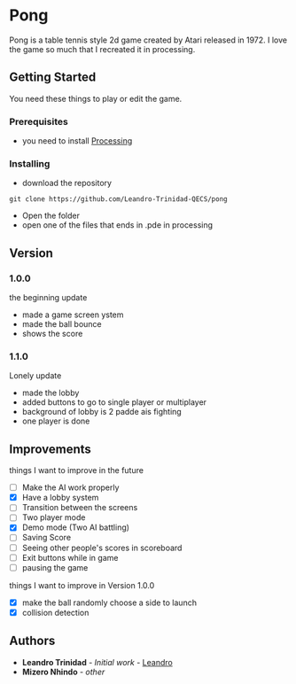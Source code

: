 # Pong

Pong is a table tennis style 2d game created by Atari released in 1972. I love the game so much that I recreated it in processing.

## Getting Started

You need these things to play or edit the game.

### Prerequisites

- you need to install [Processing](https://processing.org/)

### Installing

- download the repository

```
git clone https://github.com/Leandro-Trinidad-QECS/pong
```

- Open the folder
- open one of the files that ends in .pde in processing

## Version

### 1.0.0
the beginning update
- made a game screen ystem
- made the ball bounce
- shows the score
### 1.1.0
Lonely update
- made the lobby
- added buttons to go to single player or multiplayer
- background of lobby is 2 padde ais fighting
- one player is done
## Improvements
things I want to improve in the future

*   [ ] Make the AI work properly
*   [x] Have a lobby system
*   [ ] Transition between the screens
*   [ ] Two player mode
*   [x] Demo mode (Two AI battling)
*   [ ] Saving Score 
*   [ ] Seeing other people's scores in scoreboard
*   [ ] Exit buttons while in game
*   [ ] pausing the game

things I want to improve in Version 1.0.0
*   [x] make the ball randomly choose a side to launch
*   [x] collision detection
## Authors

* **Leandro Trinidad** - *Initial work* - [Leandro](https://github.com/Leandro-Trinidad-QECS)
* **Mizero Nhindo** - *other* 

